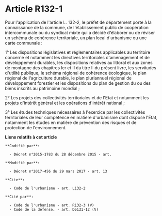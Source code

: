 # Article R132-1

Pour l'application de l'article L. 132-2, le préfet de département porte à la connaissance de la commune, de l'établissement
public de coopération intercommunale ou du syndicat mixte qui a décidé d'élaborer ou de réviser un schéma de cohérence
territoriale, un plan local d'urbanisme ou une carte communale :

1° Les dispositions législatives et réglementaires applicables au territoire concerné et notamment les directives
territoriales d'aménagement et de développement durables, les dispositions relatives au littoral et aux zones de montagne des
chapitres Ier et II du titre II du présent livre, les servitudes d'utilité publique, le schéma régional de cohérence
écologique, le plan régional de l'agriculture durable, le plan pluriannuel régional de développement forestier et les
dispositions du plan de gestion du ou des biens inscrits au patrimoine mondial ;

2° Les projets des collectivités territoriales et de l'Etat et notamment les projets d'intérêt général et les opérations
d'intérêt national ;

3° Les études techniques nécessaires à l'exercice par les collectivités territoriales de leur compétence en matière
d'urbanisme dont dispose l'Etat, notamment les études en matière de prévention des risques et de protection de
l'environnement.

**Liens relatifs à cet article**

	**Codifié par**:

	  - Décret n°2015-1783 du 28 décembre 2015 - art.

	**Modifié par**:

	  - Décret n°2017-456 du 29 mars 2017 - art. 13

	**Cite**:

	  - Code de l'urbanisme - art. L132-2

	**Cité par**:

	  - Code de l'urbanisme - art. R132-3 (V)
	  - Code de la défense. - art. D5131-12 (V)
